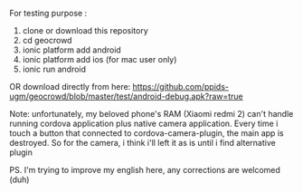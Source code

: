 For testing purpose :
  1. clone or download this repository
  2. cd geocrowd
  3. ionic platform add android
  4. ionic platform add ios (for mac user only)
  5. ionic run android

OR download directly from here:
https://github.com/ppids-ugm/geocrowd/blob/master/test/android-debug.apk?raw=true

Note:
unfortunately, my beloved phone's RAM (Xiaomi redmi 2) can't handle running cordova application plus native camera application. Every time i touch a button that connected to cordova-camera-plugin, the main app is destroyed. So for the camera, i think i'll left it as is until i find alternative plugin

PS. I'm trying to improve my english here, any corrections are welcomed (duh)

